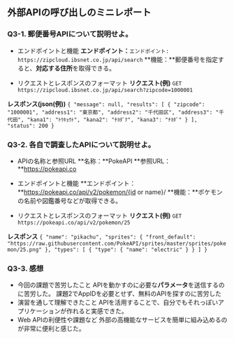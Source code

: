 ## 外部APIの呼び出しのミニレポート
### Q3-1. 郵便番号APIについて説明せよ。
* エンドポイントと機能
**エンドポイント：**`エンドポイント: https://zipcloud.ibsnet.co.jp/api/search`
**機能：**郵便番号を指定すると、**対応する住所**を取得できる。

* リクエストとレスポンスのフォーマット
**リクエスト(例)**
`GET https://zipcloud.ibsnet.co.jp/api/search?zipcode=1000001`

**レスポンス(json(例))**
`{
  "message": null,
  "results": [
    {
      "zipcode": "1000001",
      "address1": "東京都",
      "address2": "千代田区",
      "address3": "千代田",
      "kana1": "ﾄｳｷｮｳﾄ",
      "kana2": "ﾁﾖﾀﾞｸ",
      "kana3": "ﾁﾖﾀﾞ"
    }
  ],
  "status": 200
}`

### Q3-2. 各自で調査したAPIについて説明せよ。
* APIの名称と参照URL
**名称：**PokeAPI
**参照URL：**https://pokeapi.co

* エンドポイントと機能
**エンドポイント：**https://pokeapi.co/api/v2/pokemon/{id or name}/
**機能：**ポケモンの名前や図鑑番号などが取得できる。
* リクエストとレスポンスのフォーマット
**リクエスト(例)**
`GET https://pokeapi.co/api/v2/pokemon/25`

**レスポンス**
`{
  "name": "pikachu",
  "sprites": {
    "front_default": "https://raw.githubusercontent.com/PokeAPI/sprites/master/sprites/pokemon/25.png"
  },
  "types": [
    { "type": { "name": "electric" } }
  ]
}`

### Q3-3. 感想
* 今回の課題で苦労したこと
APIを動かすのに必要な**パラメータ**を送信するのに苦労した。
課題2でAppIDを必要とせず、無料のAPIを探すのに苦労した
* 演習を通して理解できたこと
APIを活用することで、自分でもそれっぽいアプリケーションが作れると実感できた。
* Web APIの利便性や課題など
外部の高機能なサービスを簡単に組み込めるのが非常に便利と感じた。
